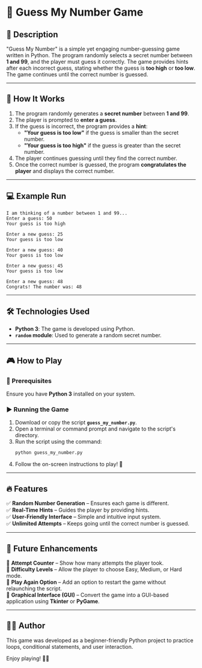 # 🎯 Guess My Number Game  

## 📝 Description  
"Guess My Number" is a simple yet engaging number-guessing game written in Python. The program randomly selects a secret number between **1 and 99**, and the player must guess it correctly. The game provides hints after each incorrect guess, stating whether the guess is **too high** or **too low**. The game continues until the correct number is guessed.  

---

## 🚀 How It Works  
1. The program randomly generates a **secret number** between **1 and 99**.  
2. The player is prompted to **enter a guess**.  
3. If the guess is incorrect, the program provides a **hint**:  
   - **"Your guess is too low"** if the guess is smaller than the secret number.  
   - **"Your guess is too high"** if the guess is greater than the secret number.  
4. The player continues guessing until they find the correct number.  
5. Once the correct number is guessed, the program **congratulates the player** and displays the correct number.  

---

## 💻 Example Run  

```
I am thinking of a number between 1 and 99...
Enter a guess: 50
Your guess is too high

Enter a new guess: 25
Your guess is too low

Enter a new guess: 40
Your guess is too low

Enter a new guess: 45
Your guess is too low

Enter a new guess: 48
Congrats! The number was: 48
```

---

## 🛠 Technologies Used  
- **Python 3**: The game is developed using Python.  
- **`random` module**: Used to generate a random secret number.  

---

## 🎮 How to Play  
### 📌 Prerequisites  
Ensure you have **Python 3** installed on your system.  

### ▶️ Running the Game  
1. Download or copy the script **`guess_my_number.py`**.  
2. Open a terminal or command prompt and navigate to the script's directory.  
3. Run the script using the command:  
   ```sh
   python guess_my_number.py
   ```
4. Follow the on-screen instructions to play! 🎉  

---

## 🔥 Features  
✅ **Random Number Generation** – Ensures each game is different.  
✅ **Real-Time Hints** – Guides the player by providing hints.  
✅ **User-Friendly Interface** – Simple and intuitive input system.  
✅ **Unlimited Attempts** – Keeps going until the correct number is guessed.  

---

## 🚀 Future Enhancements  
🔹 **Attempt Counter** – Show how many attempts the player took.  
🔹 **Difficulty Levels** – Allow the player to choose Easy, Medium, or Hard mode.  
🔹 **Play Again Option** – Add an option to restart the game without relaunching the script.  
🔹 **Graphical Interface (GUI)** – Convert the game into a GUI-based application using **Tkinter** or **PyGame**.  

---

## 👨‍💻 Author  
This game was developed as a beginner-friendly Python project to practice loops, conditional statements, and user interaction.  

Enjoy playing! 🚀🎯  

